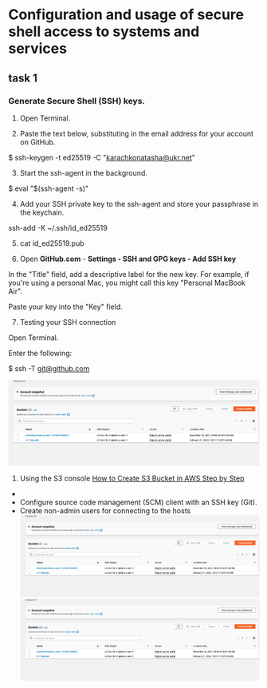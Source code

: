 # Configuration and usage of secure shell access to systems and services
## task 1
### Generate Secure Shell (SSH) keys.
1. Open Terminal.

2. Paste the text below, substituting in the email address for your account on GitHub.

$ ssh-keygen -t ed25519 -C "karachkonatasha@ukr.net"

3. Start the ssh-agent in the background.

$ eval "$(ssh-agent -s)"

4. Add your SSH private key to the ssh-agent and store your passphrase in the keychain.

ssh-add -K ~/.ssh/id_ed25519

5. cat id_ed25519.pub

6. Open **GitHub.com** -  **Settings - SSH and GPG keys - Add SSH key**

In the "Title" field, add a descriptive label for the new key. 
For example, if you're using a personal Mac, you might call this key "Personal MacBook Air".

Paste your key into the "Key" field.

7. Testing your SSH connection

Open Terminal.

Enter the following:

$ ssh -T git@github.com

![picture 1-1](https://github.com/karachko/juniordevops/blob/main/Screenshot%202022-02-21%20at%2011.00.40.png)




















1.  Using the S3 console
[How to Create S3 Bucket in AWS Step by Step](https://cloudkatha.com/how-to-create-s3-bucket-in-aws-step-by-step/)
- 
- Configure source code management (SCM) client with an SSH key (Git).
- Create non-admin users for connecting to the hosts
![picture 1-1](https://github.com/karachko/juniordevops/blob/main/Screenshot%202022-02-21%20at%2011.00.40.png)
![picture 1-1](https://github.com/karachko/juniordevops/blob/main/Screenshot%202022-02-21%20at%2011.00.40.png)
